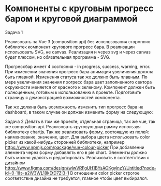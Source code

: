# Компоненты с круговым прогресс баром и круговой диаграммой

Задача 1

Реализовать на Vue 3 (composition api) без использования сторонних библиотек компонент кругового прогресс бара. В реализации использовать SVG, не canvas. Реализация и через svg и через canvas будет плюсом, но обязательная программа - SVG.

Прогрессбар имеет 4 состояния - in progress, success, warning, error.
При изменении значения прогресс бара анимация увеличения должна быть плавной. Изменения статуса так же должно быть плавным.
По мере увеличения значения прогресс бара цвет заполненного сектора окружности меняется от красного к зеленому.
Компонент должен быть полноценным, готовым к использованию в проекте. Подготовить страницу с демонстрацией возможностей компонента.

Так же должна быть возможность изменить тип прогресс бара на dashboard, в таком случае он должен изменить форму на следующую:

Задача 2
Делать в том же проекте, отдельная страница, так же vue, так же composition api.
Реализовать круговую диаграмму используя библиотеку chartjs. Так же реализовать форму, состоящую из полей: наименование, значение, цвет. Для выбора цвета использовать color picker из какой-нибудь сторонней библиотеки, например https://www.npmjs.com/package/vue-colour-picker
При добавлении элемента через форму добавлять его в pie chart. Элементы должно быть можно удалять и редактировать. Реализовать в соответствии с дизайном https://www.figma.com/design/wlwVRFgUH1BYsAOKgylnzY/Untitled?node-id=0-1&t=a2W3WL18kEtD7ZI3-1
В отношении color picker строгое соответствие дизайна не требуется, главное чтобы цвет выбирался.
